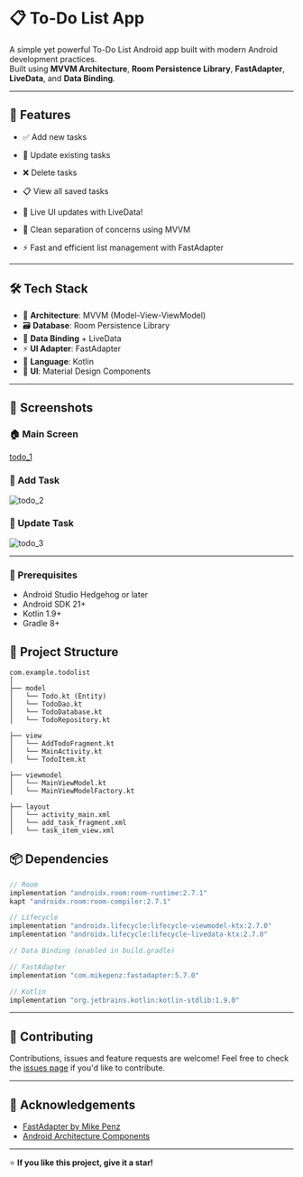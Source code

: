 # 📋 To-Do List App

A simple yet powerful To-Do List Android app built with modern Android development practices.  
Built using **MVVM Architecture**, **Room Persistence Library**, **FastAdapter**, **LiveData**, and **Data Binding**.

---

## 🚀 Features

- ✅ Add new tasks
- 🔄 Update existing tasks
- ❌ Delete tasks
- 📋 View all saved tasks
- 🔁 Live UI updates with LiveData!

- 🧠 Clean separation of concerns using MVVM
- ⚡ Fast and efficient list management with FastAdapter


---

## 🛠 Tech Stack

- 🧱 **Architecture**: MVVM (Model-View-ViewModel)
- 🗃 **Database**: Room Persistence Library
- 📡 **Data Binding** + LiveData
- ⚡ **UI Adapter**: FastAdapter
- 📝 **Language**: Kotlin
- 🎨 **UI**: Material Design Components

---

## 📸 Screenshots
### 🏠 Main Screen
[todo_1](https://github.com/user-attachments/assets/9ec5e53d-619c-4eb2-b52b-5d03796c8816)
### 📝 Add Task
![todo_2](https://github.com/user-attachments/assets/903a4a66-55be-40f4-aa3e-02d1059af985)
### 📝 Update Task
![todo_3](https://github.com/user-attachments/assets/6ac02cce-3759-48b5-98eb-718f268d3648)



---
### 🔧 Prerequisites
- Android Studio Hedgehog or later
- Android SDK 21+
- Kotlin 1.9+
- Gradle 8+

## 📁 Project Structure

```
com.example.todolist
│
├── model
│   └── Todo.kt (Entity)
│   └── TodoDao.kt
│   └── TodoDatabase.kt
│   └── TodoRepository.kt

├── view
│   └── AddTodoFragment.kt
│   └── MainActivity.kt
│   └── TodoItem.kt

├── viewmodel
│   └── MainViewModel.kt
│   └── MainViewModelFactory.kt

├── layout
│   └── activity_main.xml
│   └── add_task_fragment.xml
│   └── task_item_view.xml
```

## 📦 Dependencies

```kotlin
// Room
implementation "androidx.room:room-runtime:2.7.1"
kapt "androidx.room:room-compiler:2.7.1"

// Lifecycle
implementation "androidx.lifecycle:lifecycle-viewmodel-ktx:2.7.0"
implementation "androidx.lifecycle:lifecycle-livedata-ktx:2.7.0"

// Data Binding (enabled in build.gradle)

// FastAdapter
implementation "com.mikepenz:fastadapter:5.7.0"

// Kotlin
implementation "org.jetbrains.kotlin:kotlin-stdlib:1.9.0"
```

---

## 🤝 Contributing

Contributions, issues and feature requests are welcome!
Feel free to check the [issues page](https://github.com/Shoaibkhalid65/TodoApp/issues) if you'd like to contribute.

---


## 🙌 Acknowledgements

* [FastAdapter by Mike Penz](https://github.com/mikepenz/FastAdapter)
* [Android Architecture Components](https://developer.android.com/topic/libraries/architecture)

---

⭐ **If you like this project, give it a star!**

```
